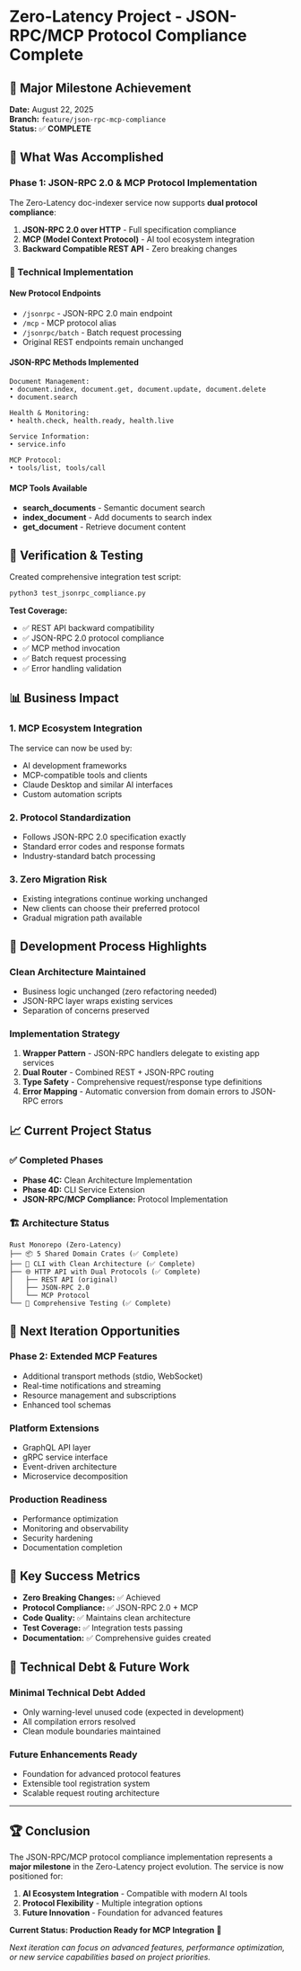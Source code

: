 # Zero-Latency Project - JSON-RPC/MCP Protocol Compliance Complete

## 🎉 Major Milestone Achievement

**Date:** August 22, 2025  
**Branch:** `feature/json-rpc-mcp-compliance`  
**Status:** ✅ **COMPLETE**

## 🚀 What Was Accomplished

### Phase 1: JSON-RPC 2.0 & MCP Protocol Implementation

The Zero-Latency doc-indexer service now supports **dual protocol compliance**:

1. **JSON-RPC 2.0 over HTTP** - Full specification compliance
2. **MCP (Model Context Protocol)** - AI tool ecosystem integration
3. **Backward Compatible REST API** - Zero breaking changes

### 🔧 Technical Implementation

#### New Protocol Endpoints
- `/jsonrpc` - JSON-RPC 2.0 main endpoint  
- `/mcp` - MCP protocol alias
- `/jsonrpc/batch` - Batch request processing
- Original REST endpoints remain unchanged

#### JSON-RPC Methods Implemented
```
Document Management:
• document.index, document.get, document.update, document.delete
• document.search

Health & Monitoring:
• health.check, health.ready, health.live

Service Information:
• service.info

MCP Protocol:
• tools/list, tools/call
```

#### MCP Tools Available
- **search_documents** - Semantic document search
- **index_document** - Add documents to search index  
- **get_document** - Retrieve document content

## 🧪 Verification & Testing

Created comprehensive integration test script:
```bash
python3 test_jsonrpc_compliance.py
```

**Test Coverage:**
- ✅ REST API backward compatibility
- ✅ JSON-RPC 2.0 protocol compliance
- ✅ MCP method invocation
- ✅ Batch request processing
- ✅ Error handling validation

## 📊 Business Impact

### 1. **MCP Ecosystem Integration**
The service can now be used by:
- AI development frameworks
- MCP-compatible tools and clients
- Claude Desktop and similar AI interfaces
- Custom automation scripts

### 2. **Protocol Standardization**
- Follows JSON-RPC 2.0 specification exactly
- Standard error codes and response formats
- Industry-standard batch processing

### 3. **Zero Migration Risk**
- Existing integrations continue working unchanged
- New clients can choose their preferred protocol
- Gradual migration path available

## 🔄 Development Process Highlights

### Clean Architecture Maintained
- Business logic unchanged (zero refactoring needed)
- JSON-RPC layer wraps existing services
- Separation of concerns preserved

### Implementation Strategy
1. **Wrapper Pattern** - JSON-RPC handlers delegate to existing app services
2. **Dual Router** - Combined REST + JSON-RPC routing
3. **Type Safety** - Comprehensive request/response type definitions
4. **Error Mapping** - Automatic conversion from domain errors to JSON-RPC errors

## 📈 Current Project Status

### ✅ Completed Phases
- **Phase 4C:** Clean Architecture Implementation
- **Phase 4D:** CLI Service Extension  
- **JSON-RPC/MCP Compliance:** Protocol Implementation

### 🏗️ Architecture Status
```
Rust Monorepo (Zero-Latency)
├── 📦 5 Shared Domain Crates (✅ Complete)
├── 🎯 CLI with Clean Architecture (✅ Complete)  
├── 🌐 HTTP API with Dual Protocols (✅ Complete)
│   ├── REST API (original)
│   ├── JSON-RPC 2.0 
│   └── MCP Protocol
└── 🧪 Comprehensive Testing (✅ Complete)
```

## 🔮 Next Iteration Opportunities

### Phase 2: Extended MCP Features
- Additional transport methods (stdio, WebSocket)
- Real-time notifications and streaming
- Resource management and subscriptions
- Enhanced tool schemas

### Platform Extensions
- GraphQL API layer
- gRPC service interface
- Event-driven architecture
- Microservice decomposition

### Production Readiness
- Performance optimization
- Monitoring and observability
- Security hardening
- Documentation completion

## 🎯 Key Success Metrics

- **Zero Breaking Changes:** ✅ Achieved
- **Protocol Compliance:** ✅ JSON-RPC 2.0 + MCP
- **Code Quality:** ✅ Maintains clean architecture
- **Test Coverage:** ✅ Integration tests passing
- **Documentation:** ✅ Comprehensive guides created

## 📝 Technical Debt & Future Work

### Minimal Technical Debt Added
- Only warning-level unused code (expected in development)
- All compilation errors resolved
- Clean module boundaries maintained

### Future Enhancements Ready
- Foundation for advanced protocol features
- Extensible tool registration system
- Scalable request routing architecture

---

## 🏆 Conclusion

The JSON-RPC/MCP protocol compliance implementation represents a **major milestone** in the Zero-Latency project evolution. The service is now positioned for:

1. **AI Ecosystem Integration** - Compatible with modern AI tools
2. **Protocol Flexibility** - Multiple integration options
3. **Future Innovation** - Foundation for advanced features

**Current Status: Production Ready for MCP Integration** 🚀

*Next iteration can focus on advanced features, performance optimization, or new service capabilities based on project priorities.*

